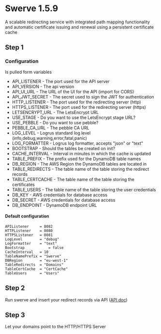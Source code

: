 # Swerve 1.5.9
A scalable redirecting service with integrated path mapping functionality and automatic certificate issuing and renewal using a persistent certificate cache
## Step 1

### Configuration
Is pulled form variables
* API_LISTENER - The port used for the API server
* API_VERSION 		- The api version
* API_UI_URL 		- The URL of the UI for the API (import for CORS)
* API_JWT_SECRET	- The secret used to sign the JWT for authentication
* HTTP_LISTENER 	- The port used for the redirecting server (http)
* HTTPS_LISTENER 	- The port used for the redirecting server (https)
* LETSENCRYPT_URL   - The LetsEncrypt URL
* USE_STAGE         - Do you want to use the LetsEncrypt stage URL?
* USE_PEBBLE        - Do you want to use pebble?
* PEBBLE_CA_URL     - The pebble CA URL
* LOG_LEVEL 		- Logrus standard log level (info,debug,warning,error,fatal,panic)
* LOG_FORMATTER 	- Logrus log formatter, accepts "json" or "text"
* BOOTSTRAP 		- Should the tables be created on init?
* CACHE_INTERVAL 	- Interval in minutes in which the cache is updated
* TABLE_PREFIX 		- The prefix used for the DynamoDB table names
* DB_REGION 		- The AWS Region the DynamoDB tables are located in
* TABLE_REDIRECTS 	- The table name of the table storing the redirect records
* TABLE_CERTCACHE 	- The table name of the table storing the certificates
* TABLE_USERS 		- The table name of the table storing the user credentials
* DB_KEY 			- AWS credentials for database access 
* DB_SECRET 		- AWS credentials for database access 
* DB_ENDPOINT 		- DynamoDB endpoint URL

#### Default configuration
```
APIListener     = 8082
HTTPListener    = 8080
HTTPSListener   = 8081
LogLevel        = "debug"
LogFormatter    = "text"
Bootstrap		    = false
CacheInterval	= 10
TableNamePrefix = "Swerve"
DBRegion        = "eu-west-1"
TableRedirects  = "Domains"
TableCertCache  = "CertCache"
TableUsers      = "Users"
```
## Step 2
Run swerve and insert your redirect records via API ([API doc](https://app.swaggerhub.com/apis-docs/TetsuyaXD/evade/1.0.0))
## Step 3
Let your domains point to the HTTP/HTTPS Server
